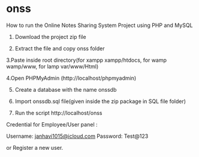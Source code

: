# onss
How to run the Online Notes Sharing System Project using PHP and MySQL

1. Download the project zip file

2. Extract the file and copy onss  folder

3.Paste inside root directory(for xampp xampp/htdocs, for wamp wamp/www, for lamp var/www/Html)

4.Open PHPMyAdmin (http://localhost/phpmyadmin)

5. Create a database with the name  onssdb

6. Import onssdb.sql file(given inside the zip package in SQL file folder)

7. Run the script http://localhost/onss

Credential for Employee/User panel :

Username: janhavi1015@icloud.com
Password: Test@123

or Register a new user.
